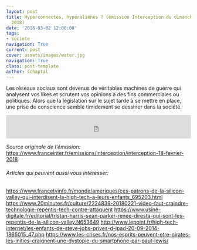 ```yaml
---
layout: post
title: Hyperconnectés, hyperaliénés ? (émission Interception du dimanche 18 février
  2018)
date: '2018-03-02 12:00:00'
tags:
- societe
navigation: True
current: post
cover: assets/images/water.jpg
navigation: True
class: post-template
author: schaptal
---
```


Les réseaux sociaux sont devenus de véritables machines de guerre qui analysent vos likes et scrutent vos opinions à des fins commerciales ou politiques. Alors que la législation sur le sujet tarde à se mettre en place, une prise de conscience semble timidement se dessiner dans la société.

<iframe src="https://www.franceinter.fr/embed/player/aod/5907d57f-f405-46f4-bc30-c967163473c3" width="100%" height="64" frameborder="0" scrolling="no"></iframe>
<br>

*Source originale de l'émission:* https://www.franceinter.fr/emissions/interception/interception-18-fevrier-2018


###### Articles qui peuvent aussi vous intéresser:
https://www.francetvinfo.fr/monde/ameriques/ces-patrons-de-la-silicon-valley-qui-interdisent-la-high-tech-a-leurs-enfants_695203.html
https://www.20minutes.fr/culture/2224839-20180221-video-faut-craindre-technologie-repentis-tech-contre-attaquent
https://www.usine-digitale.fr/editorial/tristan-harris-sean-parker-renee-diresta-qui-sont-les-repentis-de-la-silicon-valley.N653649
http://www.lepoint.fr/high-tech-internet/les-enfants-de-steve-jobs-prives-d-ipad-20-09-2014-1865015_47.php
https://www.les-crises.fr/nos-esprits-peuvent-etre-pirates-les-inities-craignent-une-dystopie-du-smartphone-par-paul-lewis/



